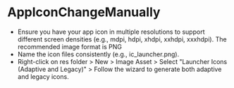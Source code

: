 # AppIconChangeManually

* Ensure you have your app icon in multiple resolutions to support different screen densities (e.g., mdpi, hdpi, xhdpi, xxhdpi, xxxhdpi). The recommended image format is PNG
* Name the icon files consistently (e.g., ic_launcher.png).
* Right-click on res folder > New > Image Asset > Select "Launcher Icons (Adaptive and Legacy)" > Follow the wizard to generate both adaptive and legacy icons.
